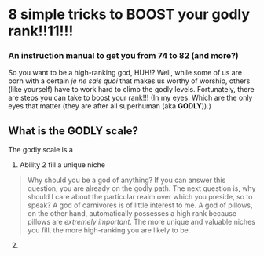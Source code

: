 # 8 simple tricks to BOOST your godly rank!!11!!!
### An instruction manual to get you from 74 to 82 (and more?)

So you want to be a high-ranking god, HUH!? Well, while some of us are born with a certain *je ne sais quoi* that makes us worthy of worship, others (like yourself) have to work hard to climb the godly levels. Fortunately, there are steps you can take to boost your rank!!! (In my eyes. Which are the only eyes that matter (they are after all superhuman (aka **GODLY**)).)

## What is the GODLY scale?
The godly scale is a 

1. Ability 2 fill a unique niche


  > Why should you be a god of anything? If you can answer this question, you are already on the godly path. 
  > The next question is, why should I care about the particular realm over which you preside, so to speak? A god of carnivores is of little interest to me. A god of pillows, on the other hand, automatically possesses a high rank because pillows are *extremely important*. The more unique and valuable niches you fill, the more high-ranking you are likely to be. 


2.  
